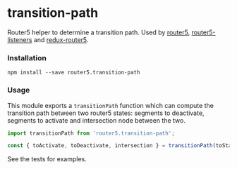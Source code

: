 # transition-path

Router5 helper to determine a transition path. Used by [router5](https://github.com/router5/router5), [router5-listeners](https://github.com/router5/router5-listeners) and [redux-router5](https://github.com/router5/redux-router5).

### Installation

```
npm install --save router5.transition-path
```

### Usage

This module exports a `transitionPath` function which can compute the transition path between two router5 states: segments to deactivate, segments to activate and intersection node between the two.

```javascript
import transitionPath from 'router5.transition-path';

const { toActivate, toDeactivate, intersection } = transitionPath(toState, fromState);
```

See the tests for examples.
